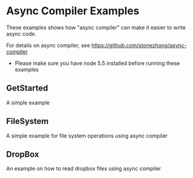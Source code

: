 # Async Compiler Examples

These examples shows how "async compiler" can make it easier to write async code.

For details on async compiler, see https://github.com/stonezhong/async-compiler

* Please make sure you have node 5.5 installed before running these examples

## GetStarted
A simple example

## FileSystem
A simple example for file system operations using async compiler

## DropBox
An example on how to read dropbox files using async compiler
